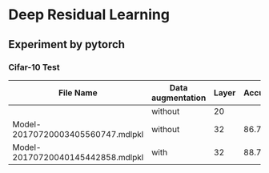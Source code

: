 # Deep Residual Learning

## Experiment by pytorch

### Cifar-10 Test

| File Name |Data augmentation | Layer | Accuracy|
| ------ | ------ | ------ |-------------|
|  | without | 20 ||
| Model-20170720003405560747.mdlpkl | without | 32 |86.7%|
| Model-20170720040145442858.mdlpkl | with | 32 |88.7%|
